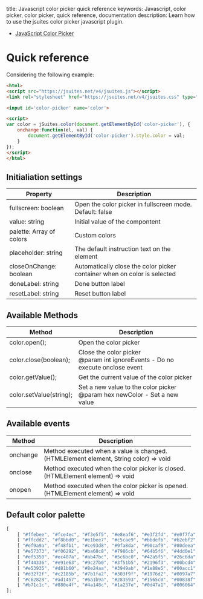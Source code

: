 title: Javascript color picker quick reference
keywords: Javascript, color picker, color picker, quick reference, documentation
description: Learn how to use the jsuites color picker javascript plugin.

* [JavaScript Color Picker](/docs/v4/color-picker)

Quick reference
===============

Considering the following example:

```html
<html>
<script src="https://jsuites.net/v4/jsuites.js"></script>
<link rel="stylesheet" href="https://jsuites.net/v4/jsuites.css" type="text/css" />

<input id='color-picker' name='color'>

<script>
var color = jSuites.color(document.getElementById('color-picker'), {
    onchange:function(el, val) {
        document.getElementById('color-picker').style.color = val;
    }
});
</script>
</html>
```

  
  

Initialiation settings
----------------------

| Property | Description |
| --- | --- |
| fullscreen: boolean | Open the color picker in fullscreen mode. Default: false |
| value: string | Initial value of the compontent |
| palette: Array of colors | Custom colors |
| placeholder: string | The default instruction text on the element |
| closeOnChange: boolean | Automatically close the color picker container when on color is selected |
| doneLabel: string | Done button label |
| resetLabel: string | Reset button label |

  
  

Available Methods
-----------------

| Method | Description |
| --- | --- |
| color.open(); | Open the color picker |
| color.close(boolean); | Close the color picker  <br>@param int ignoreEvents - Do no execute onclose event |
| color.getValue(); | Get the current value of the color picker |
| color.setValue(string); | Set a new value to the color picker  <br>@param hex newColor - Set a new value |

  
  

Available events
----------------

| Method | Description |
| --- | --- |
| onchange | Method executed when a value is changed.  <br>(HTMLElement element, String color) => void |
| onclose | Method executed when the color picker is closed.  <br>(HTMLElement element) => void |
| onopen | Method executed when the color picker is opened.  <br>(HTMLElement element) => void |

  
  

Default color palette
---------------------

```javascript
[
    [ "#ffebee", "#fce4ec", "#f3e5f5", "#e8eaf6", "#e3f2fd", "#e0f7fa", "#e0f2f1", "#e8f5e9", "#f1f8e9", "#f9fbe7", "#fffde7", "#fff8e1", "#fff3e0", "#fbe9e7", "#efebe9", "#fafafa", "#eceff1" ],
    [ "#ffcdd2", "#f8bbd0", "#e1bee7", "#c5cae9", "#bbdefb", "#b2ebf2", "#b2dfdb", "#c8e6c9", "#dcedc8", "#f0f4c3", "#fff9c4", "#ffecb3", "#ffe0b2", "#ffccbc", "#d7ccc8", "#f5f5f5", "#cfd8dc" ],
    [ "#ef9a9a", "#f48fb1", "#ce93d8", "#9fa8da", "#90caf9", "#80deea", "#80cbc4", "#a5d6a7", "#c5e1a5", "#e6ee9c", "#fff59d", "#ffe082", "#ffcc80", "#ffab91", "#bcaaa4", "#eeeeee", "#b0bec5" ],
    [ "#e57373", "#f06292", "#ba68c8", "#7986cb", "#64b5f6", "#4dd0e1", "#4db6ac", "#81c784", "#aed581", "#dce775", "#fff176", "#ffd54f", "#ffb74d", "#ff8a65", "#a1887f", "#e0e0e0", "#90a4ae" ],
    [ "#ef5350", "#ec407a", "#ab47bc", "#5c6bc0", "#42a5f5", "#26c6da", "#26a69a", "#66bb6a", "#9ccc65", "#d4e157", "#ffee58", "#ffca28", "#ffa726", "#ff7043", "#8d6e63", "#bdbdbd", "#78909c" ],
    [ "#f44336", "#e91e63", "#9c27b0", "#3f51b5", "#2196f3", "#00bcd4", "#009688", "#4caf50", "#8bc34a", "#cddc39", "#ffeb3b", "#ffc107", "#ff9800", "#ff5722", "#795548", "#9e9e9e", "#607d8b" ],
    [ "#e53935", "#d81b60", "#8e24aa", "#3949ab", "#1e88e5", "#00acc1", "#00897b", "#43a047", "#7cb342", "#c0ca33", "#fdd835", "#ffb300", "#fb8c00", "#f4511e", "#6d4c41", "#757575", "#546e7a" ],
    [ "#d32f2f", "#c2185b", "#7b1fa2", "#303f9f", "#1976d2", "#0097a7", "#00796b", "#388e3c", "#689f38", "#afb42b", "#fbc02d", "#ffa000", "#f57c00", "#e64a19", "#5d4037", "#616161", "#455a64" ],
    [ "#c62828", "#ad1457", "#6a1b9a", "#283593", "#1565c0", "#00838f", "#00695c", "#2e7d32", "#558b2f", "#9e9d24", "#f9a825", "#ff8f00", "#ef6c00", "#d84315", "#4e342e", "#424242", "#37474f" ],
    [ "#b71c1c", "#880e4f", "#4a148c", "#1a237e", "#0d47a1", "#006064", "#004d40", "#1b5e20", "#33691e", "#827717", "#f57f17", "#ff6f00", "#e65100", "#bf360c", "#3e2723", "#212121", "#263238" ],
];
```